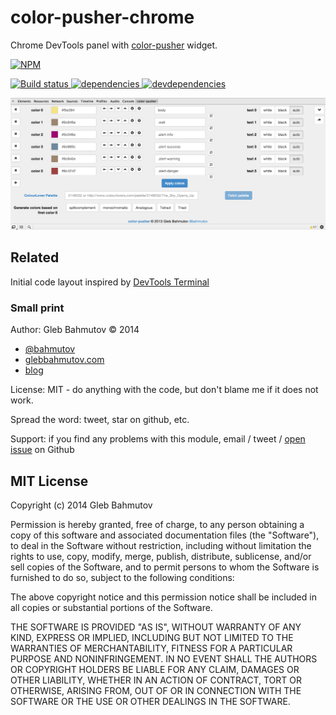 # color-pusher-chrome

Chrome DevTools panel with
[color-pusher](https://github.com/bahmutov/color-pusher) widget.

[![NPM][color-pusher-chrome-icon] ][color-pusher-chrome-url]

[![Build status][color-pusher-chrome-ci-image] ][color-pusher-chrome-ci-url]
[![dependencies][color-pusher-chrome-dependencies-image] ][color-pusher-chrome-dependencies-url]
[![devdependencies][color-pusher-chrome-devdependencies-image] ][color-pusher-chrome-devdependencies-url]

![Screenshot](docs/color-pusher-chrome.png)

## Related

Initial code layout inspired by
[DevTools Terminal](https://github.com/petethepig/devtools-terminal)

### Small print

Author: Gleb Bahmutov &copy; 2014

* [@bahmutov](https://twitter.com/bahmutov)
* [glebbahmutov.com](http://glebbahmutov.com)
* [blog](http://bahmutov.calepin.co/)

License: MIT - do anything with the code, but don't blame me if it does not work.

Spread the word: tweet, star on github, etc.

Support: if you find any problems with this module, email / tweet /
[open issue](https://github.com/bahmutov/color-pusher-chrome/issues) on Github

## MIT License

Copyright (c) 2014 Gleb Bahmutov

Permission is hereby granted, free of charge, to any person
obtaining a copy of this software and associated documentation
files (the "Software"), to deal in the Software without
restriction, including without limitation the rights to use,
copy, modify, merge, publish, distribute, sublicense, and/or sell
copies of the Software, and to permit persons to whom the
Software is furnished to do so, subject to the following
conditions:

The above copyright notice and this permission notice shall be
included in all copies or substantial portions of the Software.

THE SOFTWARE IS PROVIDED "AS IS", WITHOUT WARRANTY OF ANY KIND,
EXPRESS OR IMPLIED, INCLUDING BUT NOT LIMITED TO THE WARRANTIES
OF MERCHANTABILITY, FITNESS FOR A PARTICULAR PURPOSE AND
NONINFRINGEMENT. IN NO EVENT SHALL THE AUTHORS OR COPYRIGHT
HOLDERS BE LIABLE FOR ANY CLAIM, DAMAGES OR OTHER LIABILITY,
WHETHER IN AN ACTION OF CONTRACT, TORT OR OTHERWISE, ARISING
FROM, OUT OF OR IN CONNECTION WITH THE SOFTWARE OR THE USE OR
OTHER DEALINGS IN THE SOFTWARE.

[color-pusher-chrome-icon]: https://nodei.co/npm/color-pusher-chrome.png?downloads=true
[color-pusher-chrome-url]: https://npmjs.org/package/color-pusher-chrome
[color-pusher-chrome-ci-image]: https://travis-ci.org/bahmutov/color-pusher-chrome.png?branch=master
[color-pusher-chrome-ci-url]: https://travis-ci.org/bahmutov/color-pusher-chrome
[color-pusher-chrome-dependencies-image]: https://david-dm.org/bahmutov/color-pusher-chrome.png
[color-pusher-chrome-dependencies-url]: https://david-dm.org/bahmutov/color-pusher-chrome
[color-pusher-chrome-devdependencies-image]: https://david-dm.org/bahmutov/color-pusher-chrome/dev-status.png
[color-pusher-chrome-devdependencies-url]: https://david-dm.org/bahmutov/color-pusher-chrome#info=devDependencies
